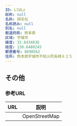 ```yaml
---
ID: LlULz
総称: null
名称: 辨天社
名称読み: null
別名: null
都道府県: 熊本県
区域: 宇城市
緯度: 32.6434836
経度: 130.6480245
郵便番号: 8690562
住所: 熊本県宇城市不知火町長崎６２５
---
```


## その他

### 参考URL

| URL | 説明          |
| --- | ------------- |
|     | OpenStreetMap |

